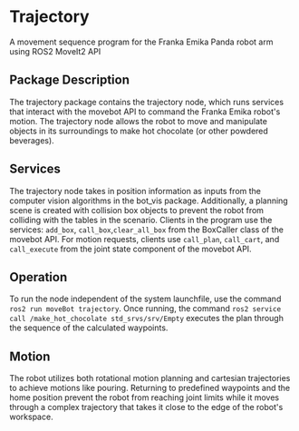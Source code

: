 # Trajectory
A movement sequence program for the Franka Emika Panda robot arm using ROS2 MoveIt2 API

## Package Description
The trajectory package contains the trajectory node, which runs services that interact with the movebot API to command the Franka Emika robot's motion. The trajectory node allows the robot to move and manipulate objects in its surroundings to make hot chocolate (or other powdered beverages).

## Services
The trajectory node takes in position information as inputs from the computer vision algorithms in the bot_vis package. Additionally, a planning scene is created with collision box objects to prevent the robot from colliding with the tables in the scenario. Clients in the program use the services: `add_box`, `call_box`,`clear_all_box` from the BoxCaller class of the movebot API. For motion requests, clients use `call_plan`, `call_cart`, and `call_execute` from the joint state component of the movebot API.

## Operation
To run the node independent of the system launchfile, use the command `ros2 run moveBot trajectory`. Once running, the command `ros2 service call /make_hot_chocolate std_srvs/srv/Empty` executes the plan through the sequence of the calculated waypoints.

## Motion
The robot utilizes both rotational motion planning and cartesian trajectories to achieve motions like pouring. Returning to predefined waypoints and the home position prevent the robot from reaching joint limits while it moves through a complex trajectory that takes it close to the edge of the robot's workspace.

